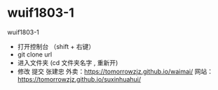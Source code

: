 # wuif1803-1
wuif1803-1

* 打开控制台 （shift + 右键）
* git clone url
* 进入文件夹 (cd 文件夹名字  , 重新开) 
* 修改  提交
张建忠
外卖：https://tomorrowzjz.github.io/waimai/
网站：https://tomorrowzjz.github.io/suxinhuahui/
